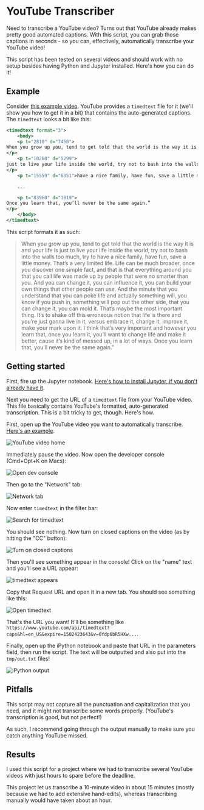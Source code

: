 # YouTube Transcriber

Need to transcribe a YouTube video? Turns out that YouTube already makes pretty good automated captions. With this script, you can grab those captions in seconds - so you can, effectively, automatically transcribe your YouTube video!

This script has been tested on several videos and should work with no setup besides having Python and Jupyter installed. Here's how you can do it!

## Example

Consider [this example video](https://www.youtube.com/watch?v=0Ydp6bR5HXw). YouTube provides a `timedtext` file for it (we'll show you how to get it in a bit) that contains the auto-generated captions. The `timedtext` looks a bit like this:

```xml
<timedtext format="3">
    <body>
    <p t="2810" d="7450">
When you grow up you, tend to get told that the world is the way it is and your life is
</p>
    <p t="10260" d="5299">
just to live your life inside the world, try not to bash into the walls too much, try to
</p>
    <p t="15559" d="6351">have a nice family, have fun, save a little money.</p>

    ...

    <p t="83960" d="1819">
Once you learn that, you’ll never be the same again.”
</p>
    </body>
</timedtext>
```

This script formats it as such:


> When you grow up you, tend to get told that the world is the way it is and your life is just to live your life inside the world, try not to bash into the walls too much, try to have a nice family, have fun, save a little money. That’s a very limited life. Life can be much broader, once you discover one simple fact, and that is that everything around you that you call life was made up by people that were no smarter than you. And you can change it, you can influence it, you can build your own things that other people can use. And the minute that you understand that you can poke life and actually something will, you know if you push in, something will pop out the other side, that you can change it, you can mold it. That’s maybe the most important thing. It’s to shake off this erroneous notion that life is there and you’re just gonna live in it, versus embrace it, change it, improve it, make your mark upon it. I think that’s very important and however you learn that, once you learn it, you’ll want to change life and make it better, cause it’s kind of messed up, in a lot of ways. Once you learn that, you’ll never be the same again.”


## Getting started

First, fire up the Jupyter notebook. [Here's how to install Jupyter, if you don't already have it](https://jupyter.org/install.html).

Next you need to get the URL of a `timedtext` file from your YouTube video. This file basically contains YouTube's formatted, auto-generated transcription. This is a bit tricky to get, though. Here's how.

First, open up the YouTube video you want to automatically transcribe. [Here's an example](https://www.youtube.com/watch?v=0Ydp6bR5HXw).

![YouTube video home](img/youtube-video-home.png)

Immediately pause the video. Now open the developer console (Cmd+Opt+K on Macs):

![Open dev console](img/open-dev-console.png)

Then go to the "Network" tab:

![Network tab](img/network-tab.png)

Now enter `timedtext` in the filter bar:

![Search for timedtext](img/timedtext-search.png)

You should see nothing. Now turn on closed captions on the video (as by hitting the "CC" button):

![Turn on closed captions](img/turn-on-cc.png)

Then you'll see something appear in the console! Click on the "name" text and you'll see a URL appear:

![timedtext appears](img/copy-url.png)

Copy that Request URL and open it in a new tab. You should see something like this:

![Open timedtext](img/open-timedtext.png)

That's the URL you want! It'll be something like `https://www.youtube.com/api/timedtext?caps&hl=en_US&expire=1502423643&v=0Ydp6bR5HXw...`.

Finally, open up the iPython notebook and paste that URL in the parameters field, then run the script. The text will be outputted and also put into the `tmp/out.txt` files!

![iPython output](img/ipython-output.png)

## Pitfalls

This script may not capture all the punctuation and  capitalization that you need, and it might not transcribe some words properly. (YouTube's transcription is good, but not perfect!)

As such, I recommend going through the output manually to make sure you catch anything YouTube missed.

## Results

I used this script for a project where we had to transcribe several YouTube videos with just hours to spare before the deadline.

This project let us transcribe a 10-minute video in about 15 minutes (mostly because we had to add extensive hand-edits), whereas transcribing manually would have taken about an hour.
